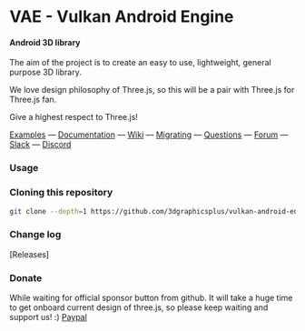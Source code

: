 VAE - Vulkan Android Engine
========
#### Android 3D library ####

The aim of the project is to create an easy to use, lightweight, general purpose 3D library.

We love design philosophy of Three.js, so this will be a pair with Three.js for Three.js fan.

Give a highest respect to Three.js!

[Examples]() &mdash;
[Documentation]() &mdash;
[Wiki]() &mdash;
[Migrating]() &mdash;
[Questions]() &mdash;
[Forum]() &mdash;
[Slack]() &mdash;
[Discord]()

### Usage ###

### Cloning this repository ###

```sh
git clone --depth=1 https://github.com/3dgraphicsplus/vulkan-android-engine.git
```

### Change log ###

[Releases]


### Donate ###
While waiting for official sponsor button from github.
It will take a huge time to get onboard current design of three.js, so please keep waiting and support us! :)
[Paypal](https://paypal.me/3dgraphicsplus)
